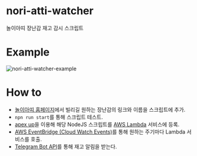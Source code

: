 # nori-atti-watcher
놀이아띠 장난감 재고 감시 스크립트

# Example
![nori-atti-watcher-example](https://static-image-resource.s3.ap-northeast-2.amazonaws.com/nori_atti_watcher_example.png)

# How to
* [놀이아띠 홈페이지](http://www.nwscc.or.kr/new/raise/dab3.php?pno=03020202)에서 빌리길 원하는 장난감의 링크와 이름을 스크립트에 추가.
* `npn run start`를 통해 스크립트 테스트.
* [apex up](https://github.com/apex/up)을 이용해 해당 NodeJS 스크립트를 [AWS Lambda](https://aws.amazon.com/ko/lambda/) 서비스에 등록.
* [AWS EventBridge (Cloud Watch Events)](https://aws.amazon.com/ko/eventbridge/)를 통해 원하는 주기마다 Lambda 서비스를 호출.
* [Telegram Bot API](https://core.telegram.org/bots/api)를 통해 재고 알림을 받는다.